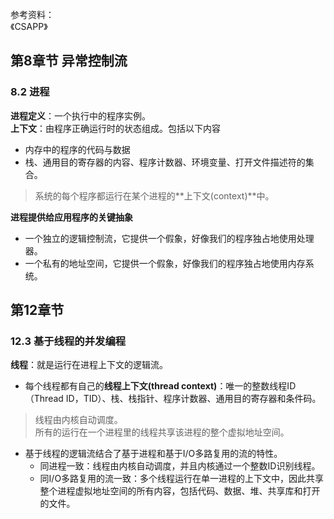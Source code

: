 参考资料：  
《CSAPP》

## 第8章节 异常控制流

### 8.2 进程
**进程定义**：一个执行中的程序实例。  
**上下文**：由程序正确运行时的状态组成。包括以下内容
  - 内存中的程序的代码与数据
  - 栈、通用目的寄存器的内容、程序计数器、环境变量、打开文件描述符的集合。
> 系统的每个程序都运行在某个进程的**上下文(context)**中。  

**进程提供给应用程序的关键抽象** 
  - 一个独立的逻辑控制流，它提供一个假象，好像我们的程序独占地使用处理器。
  - 一个私有的地址空间，它提供一个假象，好像我们的程序独占地使用内存系统。

## 第12章节

### 12.3 基于线程的并发编程
**线程**：就是运行在进程上下文的逻辑流。
- 每个线程都有自己的**线程上下文(thread context)**：唯一的整数线程ID（Thread ID，TID）、栈、栈指针、程序计数器、通用目的寄存器和条件码。
> 线程由内核自动调度。  
> 所有的运行在一个进程里的线程共享该进程的整个虚拟地址空间。

- 基于线程的逻辑流结合了基于进程和基于I/O多路复用的流的特性。
  - 同进程一致：线程由内核自动调度，并且内核通过一个整数ID识别线程。
  - 同I/O多路复用的流一致：多个线程运行在单一进程的上下文中，因此共享整个进程虚拟地址空间的所有内容，包括代码、数据、堆、共享库和打开的文件。
